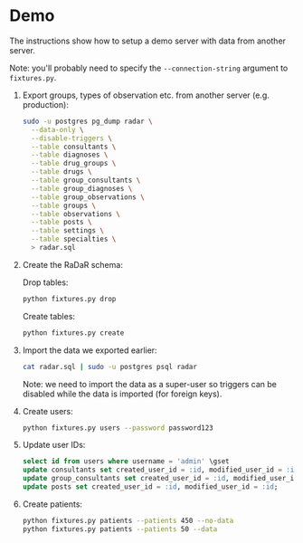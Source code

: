 # Demo

The instructions show how to setup a demo server with data from another
server.

Note: you'll probably need to specify the `--connection-string` argument to
`fixtures.py`.

1. Export groups, types of observation etc. from another server (e.g. production):

    ```bash
    sudo -u postgres pg_dump radar \
      --data-only \
      --disable-triggers \
      --table consultants \
      --table diagnoses \
      --table drug_groups \
      --table drugs \
      --table group_consultants \
      --table group_diagnoses \
      --table group_observations \
      --table groups \
      --table observations \
      --table posts \
      --table settings \
      --table specialties \
      > radar.sql
    ```

1. Create the RaDaR schema:

    Drop tables:

    ```bash
    python fixtures.py drop
    ```

    Create tables:
    ```bash
    python fixtures.py create
    ```

1. Import the data we exported earlier:

    ```bash
    cat radar.sql | sudo -u postgres psql radar
    ```

    Note: we need to import the data as a super-user so triggers can be
    disabled while the data is imported (for foreign keys).

1. Create users:

   ```bash
   python fixtures.py users --password password123
   ```

1. Update user IDs:

   ```sql
   select id from users where username = 'admin' \gset
   update consultants set created_user_id = :id, modified_user_id = :id;
   update group_consultants set created_user_id = :id, modified_user_id = :id;
   update posts set created_user_id = :id, modified_user_id = :id;
   ```

1. Create patients:

   ```bash
   python fixtures.py patients --patients 450 --no-data
   python fixtures.py patients --patients 50 --data
   ```
